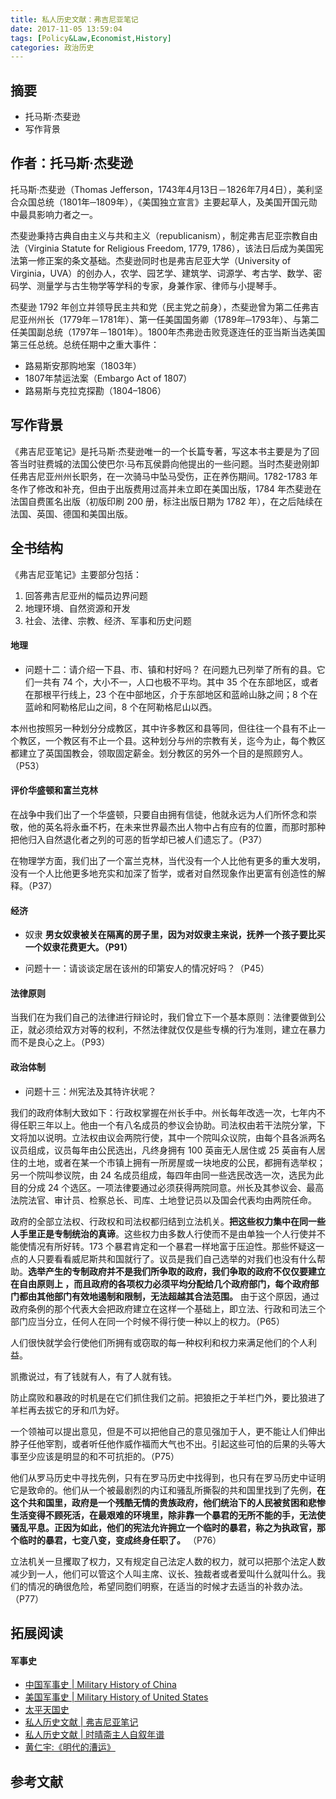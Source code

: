 ```yaml
---
title: 私人历史文献：弗吉尼亚笔记
date: 2017-11-05 13:59:04
tags: [Policy&Law,Economist,History]
categories: 政治历史
---
```

## 摘要
- 托马斯·杰斐逊
- 写作背景
<!--more-->

## 作者：托马斯·杰斐逊
托马斯·杰斐逊（Thomas Jefferson，1743年4月13日－1826年7月4日），美利坚合众国总统（1801年─1809年），《美国独立宣言》主要起草人，及美国开国元勋中最具影响力者之一。

杰斐逊秉持古典自由主义与共和主义（republicanism），制定弗吉尼亚宗教自由法（Virginia Statute for Religious Freedom, 1779, 1786），该法日后成为美国宪法第一修正案的条文基础。杰斐逊同时也是弗吉尼亚大学（University of Virginia，UVA）的创办人，农学、园艺学、建筑学、词源学、考古学、数学、密码学、测量学与古生物学等学科的专家，身兼作家、律师与小提琴手。

杰斐逊 1792 年创立并领导民主共和党（民主党之前身），杰斐逊曾为第二任弗吉尼亚州州长（1779年－1781年）、第一任美国国务卿（1789年─1793年）、与第二任美国副总统（1797年－1801年）。1800年杰弗逊击败竞逐连任的亚当斯当选美国第三任总统。总统任期中之重大事件：
- 路易斯安那购地案（1803年）
- 1807年禁运法案（Embargo Act of 1807）
- 路易斯与克拉克探勘（1804–1806）

## 写作背景
《弗吉尼亚笔记》是托马斯·杰斐逊唯一的一个长篇专著，写这本书主要是为了回答当时驻费城的法国公使巴尔·马布瓦侯爵向他提出的一些问题。当时杰斐逊刚卸任弗吉尼亚州州长职务，在一次骑马中坠马受伤，正在养伤期间。1782-1783 年冬作了修改和补充，但由于出版费用过高并未立即在美国出版，1784 年杰斐逊在法国自费匿名出版（初版印刷 200 册，标注出版日期为 1782 年），在之后陆续在法国、英国、德国和美国出版。

## 全书结构

《弗吉尼亚笔记》主要部分包括：
1. 回答弗吉尼亚州的幅员边界问题
2. 地理环境、自然资源和开发
3. 社会、法律、宗教、经济、军事和历史问题

#### 地理

- 问题十二：请介绍一下县、市、镇和村好吗？
在问题九已列举了所有的县。它们一共有 74 个，大小不一，人口也极不平均。其中 35 个在东部地区，或者在那根平行线上，23 个在中部地区，介于东部地区和蓝岭山脉之间；8 个在蓝岭和阿勒格尼山之间，8 个在阿勒格尼山以西。

本州也按照另一种划分分成教区，其中许多教区和县等同，但往往一个县有不止一个教区，一个教区有不止一个县。这种划分与州的宗教有关，迄今为止，每个教区都建立了英国国教会，领取固定薪金。划分教区的另外一个目的是照顾穷人。（P53）

#### 评价华盛顿和富兰克林
在战争中我们出了一个华盛顿，只要自由拥有信徒，他就永远为人们所怀念和崇敬，他的英名将永垂不朽，在未来世界最杰出人物中占有应有的位置，而那时那种把他归入自然退化者之列的可恶的哲学却已被人们遗忘了。（P37）

在物理学方面，我们出了一个富兰克林，当代没有一个人比他有更多的重大发明，没有一个人比他更多地充实和加深了哲学，或者对自然现象作出更富有创造性的解释。（P37）

#### 经济
- 奴隶
**男女奴隶被关在隔离的房子里，因为对奴隶主来说，抚养一个孩子要比买一个奴隶花费更大。（P91）**

- 问题十一：请谈谈定居在该州的印第安人的情况好吗？（P45）

#### 法律原则
当我们在为我们自己的法律进行辩论时，我们曾立下一个基本原则：法律要做到公正，就必须给双方对等的权利，不然法律就仅仅是些专横的行为准则，建立在暴力而不是良心之上。（P93）

#### 政治体制
- 问题十三：州宪法及其特许状呢？

我们的政府体制大致如下：行政权掌握在州长手中。州长每年改选一次，七年内不得任职三年以上。他由一个有八名成员的参议会协助。司法权由若干法院分掌，下文将加以说明。立法权由议会两院行使，其中一个院叫众议院，由每个县各派两名议员组成，议员每年由公民选出，凡终身拥有 100 英亩无人居住或 25 英亩有人居住的土地，或者在某一个市镇上拥有一所房屋或一块地皮的公民，都拥有选举权；另一个院叫参议院，由 24 名成员组成，每四年由同一些选民改选一次，选民为此目的分成 24 个选区。一项法律要通过必须获得两院同意。州长及其参议会、最高法院法官、审计员、检察总长、司库、土地登记员以及国会代表均由两院任命。

政府的全部立法权、行政权和司法权都归结到立法机关。**把这些权力集中在同一些人手里正是专制统治的真谛**。这些权力由多数人行使而不是由单独一个人行使并不能使情况有所好转。173 个暴君肯定和一个暴君一样地富于压迫性。那些怀疑这一点的人只要看看威尼斯共和国就行了。议员是我们自己选举的对我们也没有什么帮助。**选举产生的专制政府并不是我们所争取的政府，我们争取的政府不仅仅要建立在自由原则上 ，而且政府的各项权力必须平均分配给几个政府部门，每个政府部门都由其他部门有效地遏制和限制，无法超越其合法范围。** 由于这个原因，通过政府条例的那个代表大会把政府建立在这样一个基础上，即立法、行政和司法三个部门应当分立，任何人在同一个时候不得行使一种以上的权力。（P65）

人们很快就学会行使他们所拥有或窃取的每一种权利和权力来满足他们的个人利益。

凯撒说过，有了钱就有人，有了人就有钱。

防止腐败和暴政的时机是在它们抓住我们之前。把狼拒之于羊栏门外，要比狼进了羊栏再去拔它的牙和爪为好。

一个领袖可以提出意见，但是不可以把他自己的意见强加于人，更不能让人们伸出脖子任他宰割，或者听任他作威作福而大气也不出。引起这些可怕的后果的头等大事至少应该是明显的和不可抗拒的。（P75）

他们从罗马历史中寻找先例，只有在罗马历史中找得到，也只有在罗马历史中证明它是致命的。他们从一个被最剧烈的内讧和骚乱所撕裂的共和国里找到了先例，**在这个共和国里，政府是一个残酷无情的贵族政府，他们统治下的人民被贫困和悲惨生活变得不顾死活，在最艰难的环境里，除非靠一个暴君的无所不能的手，无法使骚乱平息。正因为如此，他们的宪法允许拥立一个临时的暴君，称之为执政官，那个临时的暴君，七变八变，变成终身任职了。** （P76）

立法机关一旦攫取了权力，又有规定自己法定人数的权力，就可以把那个法定人数减少到一人，他们可以管这个人叫主席、议长、独裁者或者爱叫什么就叫什么。我们的情况的确很危险，希望同胞们明察，在适当的时候才去适当的补救办法。（P77）

## 拓展阅读

#### 军事史

- [中国军事史 | Military History of China](https://riboseyim.github.io/2019/06/07/History-Military-CN/)
- [美国军事史 | Military History of United States](https://riboseyim.github.io/2019/06/07/History-Military-USA/)
- [太平天国史](https://riboseyim.github.io/2017/01/30/History-TaipingHeavenly/)
- [私人历史文献 | 弗吉尼亚笔记](https://riboseyim.github.io/2019/06/07/History-Military-USA/)
- [私人历史文献 | 时晴斋主人自叙年谱](https://riboseyim.github.io/2017/10/22/History-Qing-ZhangJiXing/)
- [黄仁宇:《明代的漕运》](https://riboseyim.github.io/2017/05/28/History-Caoyun/)

## 参考文献
